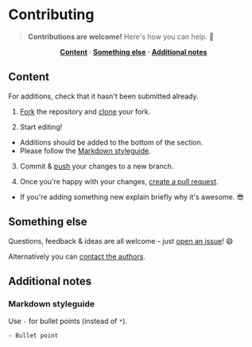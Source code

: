 # Contributing

> **Contributions are welcome!** Here's how you can help. :raised_hands:

<p align="center">
<b><a href="#content">Content</a></b>
·
<b><a href="#something-else">Something else</a></b>
·
<b><a href="#additional-notes">Additional notes</a></b>
</p>

## Content

For additions, check that it hasn't been submitted already.

1. [Fork](https://help.github.com/articles/fork-a-repo/) the repository and [clone](https://help.github.com/articles/cloning-a-repository/) your fork.

2. Start editing!
  - Additions should be added to the bottom of the section.
  - Please follow the [Markdown styleguide](#markdown-styleguide).

3. Commit & [push](https://help.github.com/articles/pushing-to-a-remote/) your changes to a new branch.

4. Once you're happy with your changes, [create a pull request](https://help.github.com/articles/creating-a-pull-request/).
  - If you're adding something new explain briefly why it's awesome. :sunglasses:

## Something else

Questions, feedback & ideas are all welcome - just [open an issue](https://github.com/davisonio/awesome-irc/issues)! :smile:

Alternatively you can [contact the authors](https://github.com/davisonio/awesome-irc#authors).

## Additional notes

### Markdown styleguide

Use `-` for bullet points (instead of `*`).
```
- Bullet point
```
